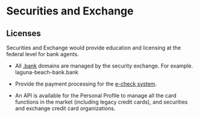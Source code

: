# Securities and Exchange

## Licenses

Securities and Exchange would provide education and licensing at the federal level for bank agents.

- All [.bank](./bank/) domains are managed by the security exchange. For example. laguna-beach-bank.bank

- Provide the payment processing for the [e-check system](./e-check/).

- An API is available for the Personal Profile to manage all the card functions in the market (including legacy credit cards), and securities and exchange credit card organizations.
